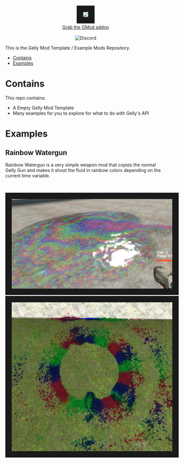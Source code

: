 <p align="center">
   <img src="branding/Gelly_Logo_WideRender_2000x1000_Transparent.png" border="20" />
   <br />
   <a href="https://github.com/yogwoggf/gelly/releases">Grab the GMod addon</a>
   <br />
   <br />
   <img alt="Discord" src="https://img.shields.io/discord/1246273296811425793?style=plastic">
<br/>

This is the Gelly Mod Template / Example Mods Repository.

- [Contains](#contains)
- [Examples](#examples)

# Contains

This repo contains:
- A Empty Gelly Mod Template
- Many examples for you to explore for what to do with Gelly's API

# Examples

## Rainbow Watergun

Rainbow Watergun is a very simple weapon mod that copies the normal Gelly Gun and makes it shoot the fluid in rainbow colors depending on the current time variable.

<br/>
<p align="center">
    <img src="examples/example-images/rainbow-watergun1.png" border="20" />
    <br/>
    <img src="examples/example-images/rainbow-watergun2.png" border="20" />
<br/>